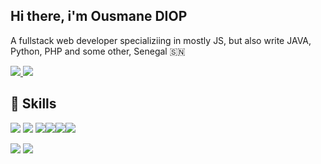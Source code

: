 

## Hi there, i'm Ousmane DIOP 

A fullstack web developer specializiing in mostly JS, but also write JAVA, Python, PHP and some other, Senegal 🇸🇳


<a href="https://twitter.com/ouznoreyni221" alt="Follow Me on Twitter"> 
    <img src="https://img.shields.io/badge/twitter-%231DA1F2.svg?&style=for-the-badge&logo=twitter&logoColor=white" />
</a>
<a href="https://www.linkedin.com/in/ousmane-diop-5792a5170" alt="My LinkedIn"> 
  <img src="https://img.shields.io/badge/linkedin-%230077B5.svg?&style=for-the-badge&logo=linkedin&logoColor=white" />
</a>

## 🚀 Skills 

<img src="https://img.shields.io/badge/javascript-%23F7DF1E.svg?&style=for-the-badge&logo=javascript&logoColor=white" /> <img src="https://img.shields.io/badge/react-%2361DAFB.svg?&style=for-the-badge&logo=react&logoColor=white" /> <img src="https://img.shields.io/badge/React_Native-20232A?style=for-the-badge&logo=react&logoColor=61DAFB" /><img src="https://img.shields.io/badge/Node.js-20232d?style=for-the-badge&logo=node.js&logoColor=white%22"/><img src="https://img.shields.io/badge/angular-20232d?style=for-the-badge&logo=angular&logoColor=red"/><img src="https://img.shields.io/badge/next.js-20232d?style=for-the-badge&logo=next.js&logoColor"/>

<img src="https://img.shields.io/badge/python-%233776AB.svg?&style=for-the-badge&logo=python&logoColor=white" />  <img src="https://img.shields.io/badge/Django-092E20?style=for-the-badge&logo=django&logoColor=white" />
